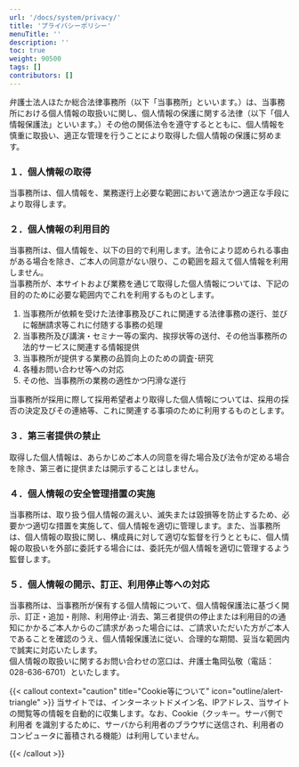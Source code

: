 ```yaml
---
url: '/docs/system/privacy/'
title: 'プライバシーポリシー'
menuTitle: ''
description: ''
toc: true
weight: 90500
tags: []
contributors: []
---
```


弁護士法人ほたか総合法律事務所（以下「当事務所」といいます。）は、当事務所における個人情報の取扱いに関し、個人情報の保護に関する法律（以下「個人情報保護法」といいます。）その他の関係法令を遵守するとともに、個人情報を慎重に取扱い、適正な管理を行うことにより取得した個人情報の保護に努めます。

### １．個人情報の取得

当事務所は、個人情報を、業務遂行上必要な範囲において適法かつ適正な手段により取得します。

### ２．個人情報の利用目的

当事務所は、個人情報を、以下の目的で利用します。法令により認められる事由がある場合を除き、ご本人の同意がない限り、この範囲を超えて個人情報を利用しません。  
当事務所が、本サイトおよび業務を通じて取得した個人情報については、下記の目的のために必要な範囲内でこれを利用するものとします。

1. 当事務所が依頼を受けた法律事務及びこれに関連する法律事務の遂行、並びに報酬請求等これに付随する事務の処理
2. 当事務所及び講演・セミナー等の案内、挨拶状等の送付、その他当事務所の法的サービスに関連する情報提供
3. 当事務所が提供する業務の品質向上のための調査･研究
4. 各種お問い合わせ等への対応
5. その他、当事務所の業務の適性かつ円滑な遂行

当事務所が採用に際して採用希望者より取得した個人情報については、採用の採否の決定及びその連絡等、これに関連する事項のために利用するものとします。

### ３．第三者提供の禁止

取得した個人情報は、あらかじめご本人の同意を得た場合及び法令が定める場合を除き、第三者に提供または開示することはしません。

### ４．個人情報の安全管理措置の実施

当事務所は、取り扱う個人情報の漏えい、滅失または毀損等を防止するため、必要かつ適切な措置を実施して、個人情報を適切に管理します。また、当事務所は、個人情報の取扱に関し、構成員に対して適切な監督を行うとともに、個人情報の取扱いを外部に委託する場合には、委託先が個人情報を適切に管理するよう監督します。

### ５．個人情報の開示、訂正、利用停止等への対応

当事務所は、当事務所が保有する個人情報について、個人情報保護法に基づく開示、訂正・追加・削除、利用停止･消去、第三者提供の停止または利用目的の通知にかかるご本人からのご請求があった場合には、ご請求いただいた方がご本人であることを確認のうえ、個人情報保護法に従い、合理的な期間、妥当な範囲内で誠実に対応いたします。  
個人情報の取扱いに関するお問い合わせの窓口は、弁護士亀岡弘敬（電話：028-636-6701）といたします。

{{< callout context="caution" title="Cookie等について" icon="outline/alert-triangle" >}}
当サイトでは、インターネットドメイン名、IPアドレス、当サイトの閲覧等の情報を自動的に収集します。なお、Cookie（クッキー。サーバ側で利用者 を識別するために、サーバから利用者のブラウザに送信され、利用者のコンピュータに蓄積される機能）は利用していません。

{{< /callout >}}
